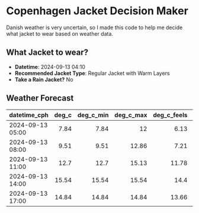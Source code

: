 # Copenhagen Jacket Decision Maker

Danish weather is very uncertain, so I made this code to help me decide what jacket to wear based on weather data.

## What Jacket to wear?

- **Datetime**: 2024-09-13 04:10
- **Recommended Jacket Type**: Regular Jacket with Warm Layers
- **Take a Rain Jacket?** No

## Weather Forecast
| datetime_cph     |   deg_c |   deg_c_min |   deg_c_max |   deg_c_feels | weather   | wind   | rain   |
|:-----------------|--------:|------------:|------------:|--------------:|:----------|:-------|:-------|
| 2024-09-13 05:00 |    7.84 |        7.84 |       12    |          6.13 | Clouds    | Low    | None   |
| 2024-09-13 08:00 |    9.51 |        9.51 |       12.86 |          7.21 | Clouds    | Low    | None   |
| 2024-09-13 11:00 |   12.7  |       12.7  |       15.13 |         11.78 | Clouds    | Medium | None   |
| 2024-09-13 14:00 |   15.54 |       15.54 |       15.54 |         14.4  | Clouds    | Medium | None   |
| 2024-09-13 17:00 |   14.84 |       14.84 |       14.84 |         13.66 | Clouds    | Medium | None   |

